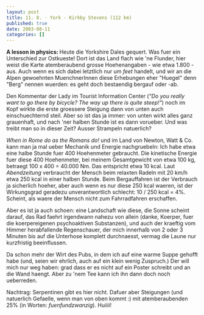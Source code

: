 ```yaml
---
layout: post
title: 11. 8. - York - Kirkby Stevens (112 km)
published: true
date: 2003-08-11
categories: []
---
```

<p>
<strong>A lesson in physics: </strong>Heute die Yorkshire Dales gequert. Was fuer ein Unterschied zur Ostkueste! Dort ist das Land flach wie 'ne Flunder, hier weist die Karte atemberaubend grosse Hoehenangaben - wie etwa 1.800 - aus. Auch wenn es sich dabei letztlich nur um <i>feet</i> handelt, und wir an die Alpen gewoehnten MuenchnerInnen diese Erhebungen eher "Huegel" denn "Berg" nennen wuerden: es geht doch bestaendig bergauf oder -ab. 
</p>


<p>
Den Kommentar der Lady im Tourist Information Center (<i>"Do you really want to go there by bicycle? The way up there is quite steep!"</i>) noch im Kopf wirkte die erste groessere Steigung dann von unten auch einschuechternd steil. Aber so ist das ja immer: von unten wirkt alles ganz grauenhaft, und nach 'ner halben Stunde ist es dann vorueber. Und was treibt man so in dieser Zeit? Ausser Strampeln natuerlich?
</p>


<p>
<i>When in Rome do as the Romans do!</i> und im Land von Newton, Watt &amp; Co. kann man ja mal ueber Mechanik und Energie nachgruebeln: Ich habe etwa eine halbe Stunde fuer 400 Hoehenmeter gebraucht. Die kinetische Energie fuer diese 400 Hoehenmeter, bei meinem Gesamtgewicht von etwa 100 kg, betraegt 100 x 400 = 40.000 Nm. Das entspricht etwa 10 kcal. Laut <i>Abendzeitung</i> verbraucht der Mensch beim relaxten Radeln mit 20 km/h etwa 250 kcal in einer halben Stunde. Beim Bergauffahren ist der Verbrauch ja sicherlich hoeher, aber auch wenn es nur diese 250 kcal waeren, ist der Wirkungsgrad geradezu unverantwortlich schlecht: 10 / 250 kcal = 4%. Scheint, als waere der Mensch nicht zum Fahrradfahren erschaffen.
</p>


<p>
Aber es ist ja auch schoen: eine Landschaft wie diese, die Sonne scheint darauf, das Rad faehrt irgendwann nahezu von allein (danke, Koerper, fuer die koerpereigenen psychoaktiven Substanzen), und auch der kraeftig vom Himmer herabfallende Regenschauer, der mich innerhalb von 2 oder 3 Minuten bis auf die Unterhose komplett durchnaesst, vermag die Laune nur kurzfristig beeinflussen.
</p>


<p>
Da schon mehr der Wirt des Pubs, in dem ich auf eine warme Suppe gehofft habe (und, seien wir ehrlich, auch auf ein klein wenig Zuspruch.) Der will mich nur weg haben: grad dass er es nicht auf ein Poster schreibt und an die Wand haengt. Aber zu 'nem Tee kann ich ihn dann doch noch ueberreden.
</p>


<p>
Nachtrag: Serpentinen gibt es hier nicht. Dafuer aber Steigungen (und natuerlich Gefaelle, wenn man von oben kommt :) mit atemberaubenden 25% (in Worten: <i>fuenfundzwanzig</i>). Huiiii! </p>
